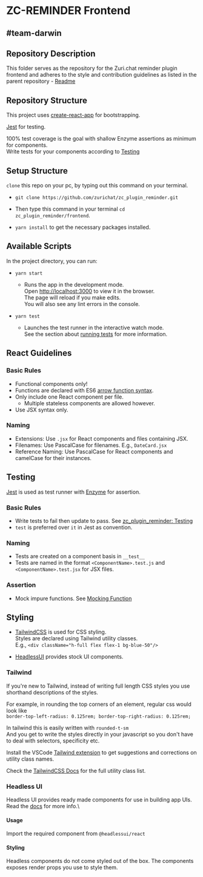 # ZC-REMINDER Frontend

## #team-darwin

## Repository Description

This folder serves as the repository for the Zuri.chat reminder plugin frontend and adheres to the style and contribution guidelines as listed in the parent repository - [Readme](https://github.com/zurichat/zc_plugin_reminder#readme)

## Repository Structure

This project uses [create-react-app](https://reactjs.org/docs/create-a-new-react-app.html) for bootstrapping.

[Jest](https://archive.jestjs.io/docs/en/22.x/getting-started.html) for testing.

100% test coverage is the goal with shallow Enzyme assertions as minimum for components.\
Write tests for your components according to [Testing](#Testing)

## Setup Structure

`clone` this repo on your pc, by typing out this command on your terminal.

- `git clone https://github.com/zurichat/zc_plugin_reminder.git`

- Then type this command in your terminal `cd zc_plugin_reminder/frontend`.
- `yarn install` to get the necessary packages installed.

## Available Scripts

In the project directory, you can run:

- `yarn start`

  - Runs the app in the development mode.\
    Open [http://localhost:3000](http://localhost:3000) to view it in the browser.\
    The page will reload if you make edits.\
    You will also see any lint errors in the console.

- `yarn test`

  - Launches the test runner in the interactive watch mode.\
    See the section about [running tests](https://facebook.github.io/create-react-app/docs/running-tests) for more information.

## React Guidelines

### Basic Rules

- Functional components only!
- Functions are declared with ES6 [arrow function syntax](https://developer.mozilla.org/en-US/docs/Web/JavaScript/Reference/Functions/Arrow_functions).
- Only include one React component per file.
  - Multiple stateless components are allowed however.
- Use JSX syntax only.

### Naming

- Extensions: Use `.jsx` for React components and files containing JSX.
- Filenames: Use PascalCase for filenames. E.g., `DateCard.jsx`
- Reference Naming: Use PascalCase for React components and camelCase for their instances.

## Testing

[Jest](https://jestjs.io/docs/tutorial-react) is used as test runner with [Enzyme](https://enzymejs.github.io/enzyme/) for assertion.

### Basic Rules

- Write tests to fail then update to pass. See [zc_plugin_reminder: Testing](https://github.com/zurichat/zc_plugin_reminder#testing)
- `test` is preferred over `it` in Jest as convention.

### Naming

- Tests are created on a component basis in `__test__`
- Tests are named in the format `<ComponentName>.test.js` and `<ComponentName>.test.jsx` for JSX files.

### Assertion

- Mock impure functions. See [Mocking Function](https://github.com/zurichat/zc_plugin_reminder#testing)

## Styling

- [TailwindCSS](tailwindcss.com/docs) is used for CSS styling.\
  Styles are declared using Tailwind utility classes.\
  E.g., `<div className="h-full flex flex-1 bg-blue-50"/>`

- [HeadlessUI](https://headlessui.dev) provides stock UI components.

### Tailwind

If you're new to Tailwind, instead of writing full length CSS styles you use shorthand descriptions of the styles.

For example, in rounding the top corners of an element, regular css would look like\
`border-top-left-radius: 0.125rem; border-top-right-radius: 0.125rem;`

In tailwind this is easily written with `rounded-t-sm`\
And you get to write the styles directly in your javascript so you don't have to deal with selectors, specificity etc.

Install the VSCode [Tailwind extension](https://marketplace.visualstudio.com/items?itemName=bradlc.vscode-tailwindcss) to get suggestions and corrections on utility class names.

Check the [TailwindCSS Docs](tailwindcss.com/docs) for the full utility class list.

### Headless UI

Headless UI provides ready made components for use in building app UIs.\
Read the [docs](headlessui.dev) for more info.\

#### Usage

Import the required component from `@headlessui/react`

#### Styling

Headless components do not come styled out of the box. The components exposes render props you use to style them.
